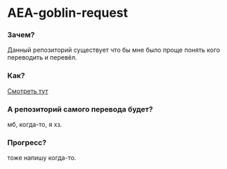 # AEA-goblin-request

### Зачем?
Данный репозиторий существует что бы мне было проще понять кого переводить и перевёл.

### Как?

[Смотреть тут](guide.md)

### А репозиторий самого перевода будет?

мб, когда-то, я хз.

### Прогресс?

тоже напишу когда-то.
